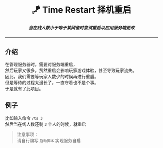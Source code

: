 <h1 align="center">🪁 Time Restart 择机重启</h1>
<h5 align="center">当在线人数小于等于某阈值时尝试重启以应用服务端更改
</h5>

------

## 介绍
在管理服务器时，需要对服务端重启，  
然后玩家又很多，贸然重启会影响玩家游戏体验，甚至导致玩家流失。  
因此，我们需要等玩家人数少的时候再进行重启。  
但是等待的过程太漫长了，一直守着也不是个事。  
于是就有了此项目。  


## 例子
比如输入命令 `/ts 3`  
然后当在线人数还剩 `3` 个人的时候，就重启  


> 注意事项：  
> 请自行编写 `启动脚本` 实现服务自启

